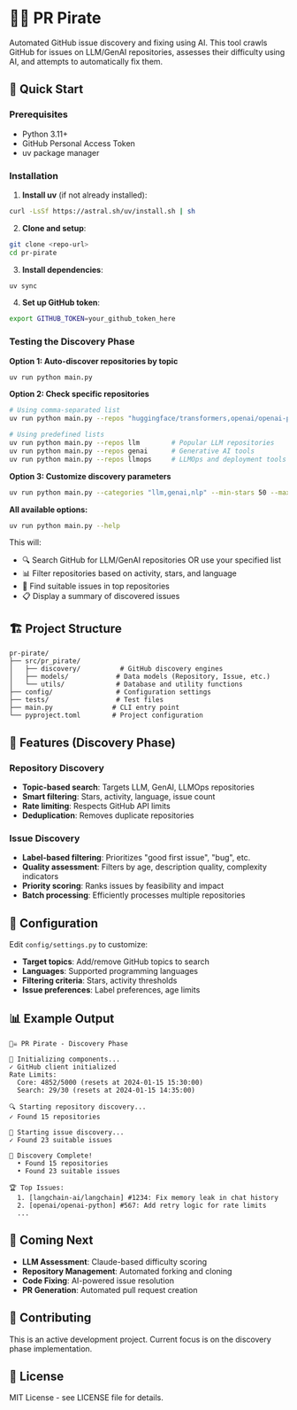 # 🏴‍☠️ PR Pirate

Automated GitHub issue discovery and fixing using AI. This tool crawls GitHub for issues on LLM/GenAI repositories, assesses their difficulty using AI, and attempts to automatically fix them.

## 🚀 Quick Start

### Prerequisites
- Python 3.11+
- GitHub Personal Access Token
- uv package manager

### Installation

1. **Install uv** (if not already installed):
```bash
curl -LsSf https://astral.sh/uv/install.sh | sh
```

2. **Clone and setup**:
```bash
git clone <repo-url>
cd pr-pirate
```

3. **Install dependencies**:
```bash
uv sync
```

4. **Set up GitHub token**:
```bash
export GITHUB_TOKEN=your_github_token_here
```

### Testing the Discovery Phase

**Option 1: Auto-discover repositories by topic**
```bash
uv run python main.py
```

**Option 2: Check specific repositories**
```bash
# Using comma-separated list
uv run python main.py --repos "huggingface/transformers,openai/openai-python,langchain-ai/langchain"

# Using predefined lists
uv run python main.py --repos llm        # Popular LLM repositories
uv run python main.py --repos genai      # Generative AI tools
uv run python main.py --repos llmops     # LLMOps and deployment tools
```

**Option 3: Customize discovery parameters**
```bash
uv run python main.py --categories "llm,genai,nlp" --min-stars 50 --max-stars 10000 --max-repos 30
```

**All available options:**
```bash
uv run python main.py --help
```

This will:
- 🔍 Search GitHub for LLM/GenAI repositories OR use your specified list
- 📊 Filter repositories based on activity, stars, and language
- 🎯 Find suitable issues in top repositories
- 📋 Display a summary of discovered issues

## 🏗️ Project Structure

```
pr-pirate/
├── src/pr_pirate/
│   ├── discovery/          # GitHub discovery engines
│   ├── models/            # Data models (Repository, Issue, etc.)
│   └── utils/             # Database and utility functions
├── config/                # Configuration settings
├── tests/                 # Test files
├── main.py               # CLI entry point
└── pyproject.toml        # Project configuration
```

## 🎯 Features (Discovery Phase)

### Repository Discovery
- **Topic-based search**: Targets LLM, GenAI, LLMOps repositories
- **Smart filtering**: Stars, activity, language, issue count
- **Rate limiting**: Respects GitHub API limits
- **Deduplication**: Removes duplicate repositories

### Issue Discovery  
- **Label-based filtering**: Prioritizes "good first issue", "bug", etc.
- **Quality assessment**: Filters by age, description quality, complexity indicators
- **Priority scoring**: Ranks issues by feasibility and impact
- **Batch processing**: Efficiently processes multiple repositories

## 🔧 Configuration

Edit `config/settings.py` to customize:

- **Target topics**: Add/remove GitHub topics to search
- **Languages**: Supported programming languages  
- **Filtering criteria**: Stars, activity thresholds
- **Issue preferences**: Label preferences, age limits

## 📊 Example Output

```
🏴‍☠️ PR Pirate - Discovery Phase

🔧 Initializing components...
✓ GitHub client initialized
Rate Limits:
  Core: 4852/5000 (resets at 2024-01-15 15:30:00)
  Search: 29/30 (resets at 2024-01-15 14:35:00)

🔍 Starting repository discovery...
✓ Found 15 repositories

🎯 Starting issue discovery...
✓ Found 23 suitable issues

🎉 Discovery Complete!
  • Found 15 repositories  
  • Found 23 suitable issues

🏆 Top Issues:
  1. [langchain-ai/langchain] #1234: Fix memory leak in chat history
  2. [openai/openai-python] #567: Add retry logic for rate limits
  ...
```

## 🚧 Coming Next

- **LLM Assessment**: Claude-based difficulty scoring
- **Repository Management**: Automated forking and cloning
- **Code Fixing**: AI-powered issue resolution
- **PR Generation**: Automated pull request creation

## 🤝 Contributing

This is an active development project. Current focus is on the discovery phase implementation.

## 📝 License

MIT License - see LICENSE file for details.
